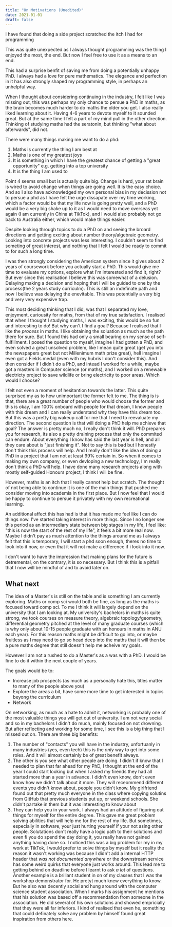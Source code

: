```yaml
---
title: "On Motivations (Unedited)"
date: 2021-01-01
draft: false
---
```


I have found that doing a side project scratched the itch I had for programming

This was quite unexpected as I always thought programming was the thing I enjoyed the most, the end. But now I feel free to use it as a means to an end.

This had a surprise benfit of saving me from doing a potentially unhappy PhD. I always had a love for pure mathematics. The elegance and perfection in it has also strongly shaped my programming style, in perhaps an unhelpful way. 

When I thought about considering continuing in the industry, I felt like I was missing out, this was perhaps my only chance to persue a PhD in maths, as the brain becomes much harder to do maths  the older you get. I also really liked learning about it. Having 4-6 years to devote myself to it sounded great. But at the same time I felt a part of my mind pull in the other direction. Thinking of studying maths had the seratonin, but thinking "what about afterwards", did not. 

There were many things making me want to do a phd:
1. Maths is currently the thing I am best at
2. Maths is one of my greatest joys
3. It is something in which I have the greatest chance of getting a "great opportunity" e.g. getting into a top university
4. It is the thing I am used to

Point 4 seems small but is actually quite big. Change is hard, your rat brain is wired to avoid change when things are going well. It is the easy choice. And so I also have acknowledged my own personal bias in my decission not to persue a phd as I have felt the urge dissapate over my time working, which a factor would be that my life now is going pretty well, and a PhD would be a very big shake up to  it as I would need to move overseas yet again (I am currently in China at TikTok), and I would also probably not go back to Australia either, which would make things easier.

Despite looking through topics to do a PhD on and seeing the broard directions and getting exciting about number theory/algebraic geometry. Looking into concrete projects was less interesting. I couldn't seem to find someting of great interest, and nothing that I felt I would be ready to commit to for such a long time.

I was then strongly considering the American system since it gives about 2 years of coursework before you actually start a PhD. This would give me time to evaluate my options, explore what I'm interested and find it, right? But ever since this realisation I believe this was somewhat of a delusion. Delaying making a decision and hoping that I will be guided to one by the process(the 2 years study curriculm). This is still an indefinate path and now I believe was delaying the enevitable. This was potentially a very big and very very expensive trap.

This most deciding thinking that I did, was that I separated my love, enjoyment, curiousity for maths, from that of my true satisfaction. I realised that when I thought I studying maths, I was exciting, this would be so fun and interesting to do! But why can't I find a goal? Because I realised that I like the *process* in maths. I like obtaining the soluation as much as the path there for sure. But I found this had only a small bearing on my sense of self-fulfillment. I posed the question to myself, imagine I had gotten a PhD, and even solved a great unsolved problem, like I mean quite great (get you into the newspapers great but not Millenimum math prize great), hell imagine I even got a Fields medal (even with my hubris I don't consider this). And then consider if I didn't do a PhD, and intead I worked for a while, maybe got a masters in Computer science (or maths), and I worked on a renewable electricty project to save wildlife or bring electricity to poor areas. Which would I choose?

I felt not even a moment of hesitantion towards the latter. This quite surprised my as to how unimportant the former felt to me. The thing is is that, there are a great number of people who would choose the former and this is okay, I am 100% onboard with people for that dream, I know people with this dream and I can really understand why they have this dream too. But this was a pretty big wakeup call for me that I need to reevaluate my direction. The second question is that will doing a PhD help me achieve that goal? The answer is pretty much no, I really don't think it will. PhD prepares you for research, its also a pretty draining process that only the commited can endure. About everything I know has said the last year is hell, and all they care about is "just finishing it". Not to say this is bad but I honestly don't think this process will help. And I really don't like the idea of doing a PhD in a project that I am not at least 99% certain in. So when it comes to making my own company, or even devloping a new technology, I'm really don't think a PhD will help. I have done many research projects along with mostly self-guided Honours project, I think I will be fine. 

However, maths is an itch that I really cannot help but scratch. The thought of not being able to continue it is one of the main things that pushed me consider moving into academia in the first place. But I now feel that I would be happy to continue to persue it privately with my own recreational learning.


An additional affect this has had is that it has made me feel like I can do things now. I've started taking interest in more things. Since I no longer see this period as an intermediary state between big stages in my life, I feel like: "this is now the start of the rest of my life", it feels a bit more real now. Maybe I didn't pay as much attention to the things around me as I always felt that this is temporary, I will start a phd soon enough, theres no time to look into it now, or even that it will not make a difference if i look into it now.

I don't want to have the impression that making plans for the future is detremental, on the contrary, it is so necessary. But I think this is a pitfall that I now will be mindful of and to avoid later on.

## What next

The idea of a Master's is still on the table and is something I am currently exploring. Maths or comp sci would both be fine, as long as the maths is focused toward comp sci. To me I think it will largely depend on the university that I am looking at. My university's bachelors in maths is quite strong, we took courses on measure theory, algebraic topology/geometry, differential geometry pitched at the level of many graduate courses (which is why only about 10-15 people graduate with an honours in maths in ANU each year). For this reason maths might be difficult to go into, or maybe fruitless as I may need to go so head deep into the maths that it will then be a pure maths degree that still doesn't help me acheive my goals. 

However I am not a rushed to do a Master's as a was with a PhD. I would be fine to do it within the next couple of years.

The goals would be to:
* Increase job prospects (as much as a personally hate this, titles matter to many of the people above you)
* Explore the areas a bit, have some more time to get interested in topics beyong the curriculum
* Network

On networking,  as much as a hate to admit it, networking is probably one of the most valuable things you will get out of university. I am not very social and so in my bachelors I didn't do much, mainly focused on not drowning. But after reflecting and working for some time, I see this is a big thing that I missed out on. There are three big benefits:
1. The number of "contacts" you will have in the industry, unfortuanly in many industries (yes, even tech) this is the *only* way to get into some roles. And it will almost certainly be of great benefit always.
2. The other is you see what other people are doing. I didn't if know that I needed to plan that far ahead for my PhD, I thought at the end of the year I could start looking but when I asked my firends they had all started more than a year in advance. I didn't even know, don't even know how we didn't talk about it more. They will receommend different events you didn't know about, people you didn't know. My girlfriend found out that pretty much everyone in the class where copying solutins from GitHub that previous students put up, or weekend schools. She didn't partake in them but it was interesting to know about
3. They can help you in your work. I always had an attitude of figuring out things for myself for the entire degree. This gave me great problem solving abilities that will help me for the rest of my life. But sometimes, especially in software, your just hurting yourself if your not asing other people. Solutations don't really have a logic path to their solutions and even fi  you do spend the day doing it,  you really have not gained anything having done so. I noticed this was a big problem for my in my work at TikTok, I would prefer to solve things by myself but it reality the reason it wasn't working was because I didn't add a internal HTTP header that *was not documented anywhere* or the downstream service has some weird quirks that everyone just works around. This lead me to getting behind on  deadline before I learnt to ask *a lot* of questions. Another example is a brillant student in on of my classes that I was the workshop demonstrator for. He pretyt much knew everything to know. But he also was decently social and hung around with the computer science student association. When I marks his assignment he mentions that his solution was based off a recommendation from someone in the association. He did several of his own solutions and showed empricially that they were all far inferiors. I kind of realised that even he, something that could definately solve any problem by himself found great inspiration from others here.
